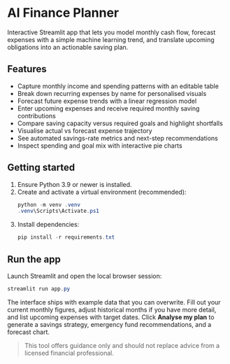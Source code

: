 ﻿# AI Finance Planner

Interactive Streamlit app that lets you model monthly cash flow, forecast expenses with a
simple machine learning trend, and translate upcoming obligations into an actionable saving plan.

## Features
- Capture monthly income and spending patterns with an editable table
- Break down recurring expenses by name for personalised visuals
- Forecast future expense trends with a linear regression model
- Enter upcoming expenses and receive required monthly saving contributions
- Compare saving capacity versus required goals and highlight shortfalls
- Visualise actual vs forecast expense trajectory
- See automated savings-rate metrics and next-step recommendations
- Inspect spending and goal mix with interactive pie charts

## Getting started
1. Ensure Python 3.9 or newer is installed.
2. Create and activate a virtual environment (recommended):
   ```powershell
   python -m venv .venv
   .venv\Scripts\Activate.ps1
   ```
3. Install dependencies:
   ```powershell
   pip install -r requirements.txt
   ```

## Run the app
Launch Streamlit and open the local browser session:
```powershell
streamlit run app.py
```

The interface ships with example data that you can overwrite. Fill out your current monthly
figures, adjust historical months if you have more detail, and list upcoming expenses with
target dates. Click **Analyse my plan** to generate a savings strategy, emergency fund
recommendations, and a forecast chart.

> This tool offers guidance only and should not replace advice from a licensed financial
professional.
